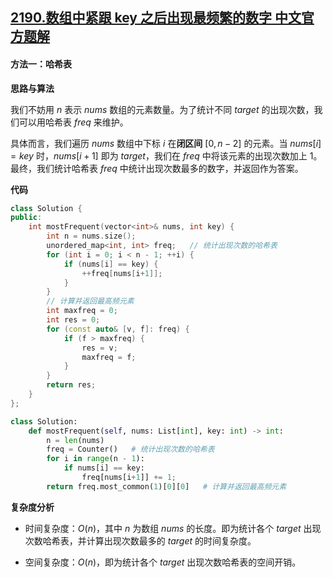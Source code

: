 ## [2190.数组中紧跟 key 之后出现最频繁的数字 中文官方题解](https://leetcode.cn/problems/most-frequent-number-following-key-in-an-array/solutions/100000/shu-zu-zhong-jin-gen-key-zhi-hou-chu-xia-elzm)

#### 方法一：哈希表

**思路与算法**

我们不妨用 $n$ 表示 $\textit{nums}$ 数组的元素数量。为了统计不同 $\textit{target}$ 的出现次数，我们可以用哈希表 $\textit{freq}$ 来维护。

具体而言，我们遍历 $\textit{nums}$ 数组中下标 $i$ 在**闭区间** $[0, n - 2]$ 的元素。当 $\textit{nums}[i] = \textit{key}$ 时，$\textit{nums}[i + 1]$ 即为 $\textit{target}$，我们在 $\textit{freq}$ 中将该元素的出现次数加上 $1$。最终，我们统计哈希表 $\textit{freq}$ 中统计出现次数最多的数字，并返回作为答案。


**代码**

```C++ [sol1-C++]
class Solution {
public:
    int mostFrequent(vector<int>& nums, int key) {
        int n = nums.size();
        unordered_map<int, int> freq;   // 统计出现次数的哈希表
        for (int i = 0; i < n - 1; ++i) {
            if (nums[i] == key) {
                ++freq[nums[i+1]];
            }
        }
        // 计算并返回最高频元素
        int maxfreq = 0;
        int res = 0;
        for (const auto& [v, f]: freq) {
            if (f > maxfreq) {
                res = v; 
                maxfreq = f;
            }
        }
        return res;
    }
};
```


```Python [sol1-Python3]
class Solution:
    def mostFrequent(self, nums: List[int], key: int) -> int:
        n = len(nums)
        freq = Counter()   # 统计出现次数的哈希表
        for i in range(n - 1):
            if nums[i] == key:
                freq[nums[i+1]] += 1;
        return freq.most_common(1)[0][0]   # 计算并返回最高频元素
```


**复杂度分析**

- 时间复杂度：$O(n)$，其中 $n$ 为数组 $\textit{nums}$ 的长度。即为统计各个 $\textit{target}$ 出现次数哈希表，并计算出现次数最多的 $\textit{target}$ 的时间复杂度。

- 空间复杂度：$O(n)$，即为统计各个 $\textit{target}$ 出现次数哈希表的空间开销。